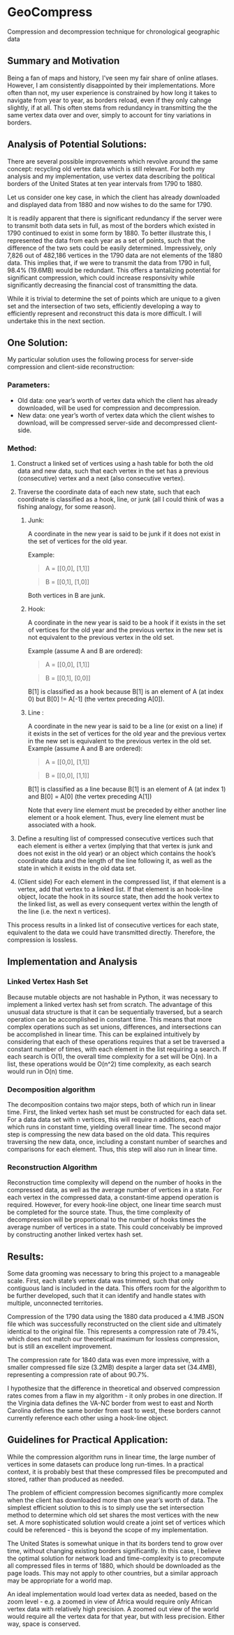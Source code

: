 # GeoCompress
Compression and decompression technique for chronological geographic data

## Summary and Motivation
Being a fan of maps and history, I've seen my fair share of online atlases. However, I am consistently disappointed by their implementations. More often than not, my user experience is constrained by how long it takes to navigate from year to year, as borders reload, even if they only cahnge slightly, if at all. This often stems from redundancy in transmitting the the same vertex data over and over, simply to account for tiny variations in borders.

## Analysis of Potential Solutions:
There are several possible improvements which revolve around the same concept: recycling old vertex data which is still relevant. For both my analysis and my implementation, use vertex data describing the political borders of the United States at ten year intervals from 1790 to 1880. 

Let us consider one key case, in which the client has already downloaded and displayed data from 1880 and now wishes to do the same for 1790.

It is readily apparent that there is significant redundancy if the server were to transmit both data sets in full, as most of the borders which existed in 1790 continued to exist in some form by 1880. To better illustrate this, I represented the data from each year as a set of points, such that the difference of the two sets could be easily determined. Impressively, only 7,826 out of  482,186 vertices in the 1790 data are not elements of the 1880 data. This implies that, if we were to transmit the data from 1790 in full, 98.4% (19.6MB) would be redundant. This offers a tantalizing potential for significant compression, which could increase responsivity while significantly decreasing the financial cost of transmitting the data.

While it is trivial to determine the set of points which are unique to a given set and the intersection of two sets, efficiently developing a way to efficiently represent and reconstruct this data is more difficult. I will undertake this in the next section.

## One Solution:

My particular solution uses the following process for server-side compression and client-side reconstruction:

### Parameters:

* Old data: one year’s worth of vertex data which the client has already downloaded, will be used for compression and decompression.
* New data: one year’s worth of vertex data which the client wishes to download, will be compressed server-side and decompressed client-side.

### Method:

1. Construct a linked set of vertices using a hash table for both the old data and new data, such that each vertex in the set has a previous (consecutive) vertex and a next (also consecutive vertex).
1. Traverse the coordinate data of each new state, such that each coordinate is classified as a hook, line, or junk (all I could think of was a fishing analogy, for some reason).

    1. Junk: 

       A coordinate in the new year is said to be junk if it does not exist in the set of vertices for the old year.

       Example:

        > A = [[0,0], [1,1]] 

        > B = [[0,1], [1,0]]

        Both vertices in B are junk.

    1. Hook: 

        A coordinate in the new year is said to be a hook if it exists in the set of vertices for the old year and the previous vertex in the new set is not equivalent to the previous vertex in the old set.

        Example (assume A and B are ordered): 

        > A = [[0,0], [1,1]]

        > B = [[0,1], [0,0]]

        B[1] is classified as a hook because B[1] is an element of A (at index 0) but B[0] != A[-1] (the vertex preceding A[0]).

     1. Line : 

        A coordinate in the new year is said to be a line (or exist on a line) if it exists in the set of vertices for the old year and the previous vertex in the new set is equivalent to the previous vertex in the old set.
        Example (assume A and B are ordered): 

        > A = [[0,0], [1,1]]

        > B = [[0,0], [1,1]]

        B[1] is classified as a line because B[1] is an element of A (at index 1) and B[0] = A[0] (the vertex preceding A[1])

        Note that every line element must be preceded by either another line element or a hook element. Thus, every line element must be associated with a hook.

1. Define a resulting list of compressed consecutive vertices such that each element is either a vertex (implying that that vertex is junk and does not exist in the old year) or an object which contains the hook’s coordinate data and the length of the line following it, as well as the state in which it exists in the old data set.
1. (Client side) For each element in the compressed list, if that element is a vertex, add that vertex to a linked list. If that element is an hook-line object, locate the hook in its source state, then add the hook vertex to the linked list, as well as every consequent vertex within the length of the line (i.e. the next  n vertices).

This process results in a linked list of consecutive vertices for each state, equivalent to the data we could have transmitted directly. Therefore, the compression is lossless.

## Implementation and Analysis

### Linked Vertex Hash Set

Because mutable objects are not hashable in Python, it was necessary to implement a linked vertex hash set from scratch. The advantage of this unusual data structure is that it can be sequentially traversed, but a search operation can be accomplished in constant time. This means that more complex operations such as set unions, differences, and intersections can be accomplished in linear time. This can be explained intuitively by considering that each of these operations requires that a set be traversed a constant number of times, with each element in the list requiring a search. If each search is O(1), the overall time complexity for a set will be O(n). In a list, these operations would be O(n^2) time complexity, as each search would run in O(n) time.

### Decomposition algorithm

The decomposition contains two major steps, both of which run in linear time. First, the linked vertex hash set must be constructed for each data set. For a data data set with  n  vertices, this will require  n  additions, each of which runs in constant time, yielding overall linear time. The second major step is compressing the new data based on the old data. This requires traversing the new data, once, including a constant number of searches and comparisons for each element. Thus, this step will also run in linear time.

### Reconstruction Algorithm

Reconstruction time complexity will depend on the number of hooks in the compressed data, as well as the average number of vertices in a state. For each vertex in the compressed data, a constant-time append operation is required. However, for every hook-line object, one linear time search must be completed for the source state. Thus, the time complexity of decompression will be proportional to the number of hooks times the average number of vertices in a state. This could conceivably be improved by constructing another linked vertex hash set.

## Results:

Some data grooming was necessary to bring this project to a manageable scale. First, each state’s vertex data was trimmed, such that only contiguous land is included in the data. This offers room for the algorithm to be further developed, such that it can identify and handle states with multiple, unconnected territories.

Compression of the 1790 data using the 1880 data produced a 4.1MB JSON file which was successfully reconstructed on the client side and ultimately identical to the original file. This represents a compression rate of 79.4%, which does not match our theoretical maximum for lossless compression, but is still an excellent improvement.

The compression rate for 1840 data was even more impressive, with a smaller compressed file size (3.2MB) despite a larger data set (34.4MB), representing a compression rate of about 90.7%.

I hypothesize that the difference in theoretical and observed compression rates comes from a flaw in my algorithm - it only probes in one direction. If the Virginia data defines the VA-NC border from west to east and North Carolina defines the same border from east to west, these borders cannot currently reference each other using a hook-line object.

## Guidelines for Practical Application:

While the compression algorithm runs in linear time, the large number of vertices in some datasets can produce long run-times. In a practical context, it is probably best that these compressed files be precomputed and stored, rather than produced as needed.

The problem of efficient compression becomes significantly more complex when the client has downloaded more than one year’s worth of data. The simplest efficient solution to this is to simply use the set intersection method to determine which old set shares the most vertices with the new set. A more sophisticated solution would create a joint set of vertices which could be referenced - this is beyond the scope of my implementation.

The United States is somewhat unique in that its borders tend to grow over time, without changing existing borders significantly. In this case, I believe the optimal solution for network load and time-complexity is to precompute all compressed files in terms of 1880, which should be downloaded as the page loads. This may not apply to other countries, but a similar approach may be appropriate for a world map.

An ideal implementation would load vertex data as needed, based on the zoom level - e.g. a zoomed in view of Africa would require only African vertex data with relatively high precision. A zoomed out view of the world would require all the vertex data for that year, but with less precision. Either way, space is conserved.
